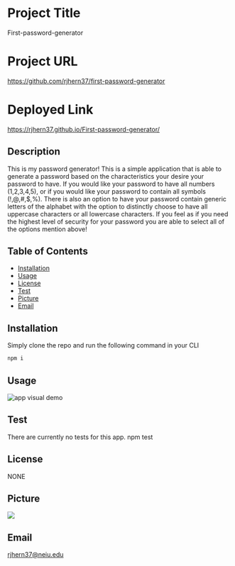 
# Project Title 
First-password-generator


# Project URL
https://github.com/rjhern37/first-password-generator

# Deployed Link
https://rjhern37.github.io/First-password-generator/

## Description 
This is my password generator! This is a simple application that is able to generate a password based on the characteristics your desire your password to have. If you would like your password to have all numbers (1,2,3,4,5), or if you would like your password to contain all symbols (!,@,#,$,%). There is also an option to have your password contain generic letters of the alphabet with the option to distinctly choose to have all uppercase characters or all lowercase characters. If you feel as if you need the highest level of security for your password you are able to select all of the options mention above!

## Table of Contents
* [Installation](#installation)
* [Usage](#usage)
* [License](#license)
* [Test](#test)
* [Picture](#picture)
* [Email](#email)


## Installation
Simply clone the repo and run the following command in your CLI
```sh
npm i
```

## Usage
<img alt="app visual demo" src="assets/First-password-generatorGify.gif"/>


## Test
There are currently no tests for this app.
npm test

## License
NONE

## Picture
<img src="https://avatars1.githubusercontent.com/u/59975055?v=4"/>

## Email
rjhern37@neiu.edu
